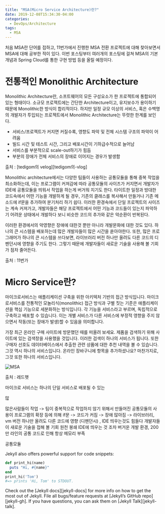 ```yaml
---
title: "MSA(Micro Service Architecture)란?"
date: 2019-12-08T15:34:30-04:00
categories:
  - DevOps/Architecture
tags:
  - MSA
---
```


처음 MSA란 단어를 접하고, 11번가에서 진행한 MSA 전환 프로젝트에 대해 찾아보면서 MSA에 대해 공부한 적이 있다. 이번 포스팅부터 여러개의 포스팅에 걸쳐 MSA의 기본 개념과 Spring Cloud를 통한 구현 방법 등을 올릴 예정이다. 

# 전통적인 Monolithic Architecture

Monolithic Architecture란, 소프트웨어의 모든 구성요소가 한 프로젝트에 통합되어 있는 형태이다. 소규모 프로젝트에는 간단한 Architecture이고, 유지보수가 용이하기 때문에 Monolithic한 방식이 합리적이다.
하지만 일정 규모 이상의 서비스, 혹은 수백명의 개발자가 투입되는 프로젝트에서 Monolithic Architecture는 뚜렷한 한계를 보인다.
- 서비스/프로젝트가 커지면 커질수록, 영향도 파악 및 전체 시스템 구조의 파악이 어려움
- 빌드 시간 및 테스트 시간, 그리고 배포시간이 기하급수적으로 늘어남
- 서비스를 부분적으로 scale-out하기가 힘듬
- 부분의 장애가 전체 서비스의 장애로 이어지는 경우가 발생함

출처 : [tedigom의 velog][tedigom의-vlog]

Monolithic architecture에서는 다양한 팀들이 사용하는 공통모듈을 통해 중복 작업을 최소화하는데, 이는 프로그램이 커져감에 따라 공통모듈의 사이즈가 커지면서 개발자가 IDE에 공통모듈을 띄워서 작업을 하는게 버거워 지기도 한다. 타이트한 일정과 방대한 코드속에서 어떤 기능을 개발하게 될 경우, 기존의 클래스를 복사해서 만들거나 기존 메소드에 if문을 추가하여 분기처리 하기 쉽다. 이러한 환경속에서 단일 프로젝트의 사이즈는 계속 커져가고, 개발자들은 해당 프로젝트에서 어떤 기능과 코드들이 있는지 파악하기 어려운 상태에서 개발하다 보니 비슷한 코드의 추가와 같은 악순환이 반복된다.

이러한 환경에서의 악영향은 장애에 대한것 뿐만 아니라 개발문화에 대한 것도 있다. 하나의 큰 시스템을 배포하는데 많은 개발자들이 많은 시간을 쏟아야한다. 또한, 많은 프로그래머가 하나의 큰 시스템을 쓰다보면, 라이브러리 버전 하나만 올려도 다른 코드의 디펜던시에 영향을 주기도 한다. 그렇기 때문에 개발자들이 새로운 기술을 사용해 볼 기회가 점차 줄어든다.

출처 : 11번가

# Micro Service란?

마이크로서비스는 애플리케이션 구축을 위한 아키텍처 기반의 접근 방식입니다. 마이크로서비스를 전통적인 모놀리식(monolithic) 접근 방식과 구별 짓는 기준은 애플리케이션을 핵심 기능으로 세분화하는 방식입니다. 각 기능을 서비스라고 부르며, 독립적으로 구축하고 배포할 수 있습니다. 이는 개별 서비스가 다른 서비스에 부정적 영향을 주지 않으면서 작동(또는 장애가 발생)할 수 있음을 의미합니다.

가장 최근 온라인 구매 사이트에 방문했던 때를 떠올려 보세요. 제품을 검색하기 위해 사이트에 있는 검색창을 사용했을 것입니다. 이러한 검색이 하나의 서비스가 됩니다. 또한 구매자 선호도 데이터베이스에서 추출한 관련 상품에 대한 추천 내역을 볼 수 있습니다. 그것 역시 하나의 서비스입니다. 온라인 장바구니에 항목을 추가하셨나요? 마찬가지로, 그것 또한 하나의 서비스입니다.

![MSA](https://www.redhat.com/cms/managed-files/monolithic-vs-microservices.png)

출처 : 레드햇

마이크로 서비스는 하나의 단일 서비스로 배포될 수 있는 

많







많은사람들이 작업 -> 팀이 중복적으로 작업하지 않기 위해서 만들어진 공통모듈의 사용이 프로그램의 확장 등에 의해 if문 -> 코드가 커짐 -> 장애 많아짐 -> 
라이브러리, vm 버전 하나만 올려도 다른 코드에 영향 (디펜던시) , IDE 띄우는것도 힘들다
개발자들이 새로운 기술을 접해 볼 기회 원천 봉쇄
IDE에 띄우는 것 조차 버거운 개발 환경, 200만 라인의 공통 코드로 인해 항상 메모리 부족


공통모듈


Jekyll also offers powerful support for code snippets:

```ruby
def print_hi(name)
  puts "Hi, #{name}"
end
print_hi('Tom')
#=> prints 'Hi, Tom' to STDOUT.
```

Check out the [Jekyll docs][jekyll-docs] for more info on how to get the most out of Jekyll. File all bugs/feature requests at [Jekyll’s GitHub repo][jekyll-gh]. If you have questions, you can ask them on [Jekyll Talk][jekyll-talk].

[tedigom의 velog]: https://velog.io/@tedigom

